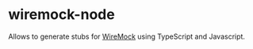 # wiremock-node

Allows to generate stubs for [WireMock](https://www.wiremock.org) using TypeScript and Javascript.

